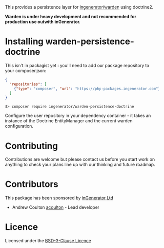 This provides a persistence layer for [ingenerator/warden](https://github.com/ingenerator/warden)
using doctrine2.

**Warden is under heavy development and not recommended for production use outwith inGenerator.**

# Installing warden-persistence-doctrine

This isn't in packagist yet : you'll need to add our package repository to your composer.json:

```json
{
  "repositories": [
    {"type": "composer", "url": "https://php-packages.ingenerator.com"}
  ]
}
```

`$> composer require ingenerator/warden-persistence-doctrine`

Configure the user repository in your dependency container - it takes an instance
of the Doctrine EntityManager and the current warden configuration.

# Contributing

Contributions are welcome but please contact us before you start work on anything to check your
plans line up with our thinking and future roadmap. 

# Contributors

This package has been sponsored by [inGenerator Ltd](https://www.ingenerator.com)

* Andrew Coulton [acoulton](https://github.com/acoulton) - Lead developer

# Licence

Licensed under the [BSD-3-Clause Licence](LICENSE)
